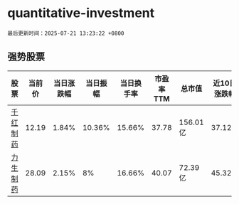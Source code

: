 # quantitative-investment

`最后更新时间：2025-07-21 13:23:22 +0800`

## 强势股票

|股票|当前价|当日涨跌幅|当日振幅|当日换手率|市盈率TTM|总市值|近10日涨跌幅|
|----|----|----|----|----|----|----|----|
|[千红制药](https://xueqiu.com/S/SZ002550)|12.19|1.84%|10.36%|15.66%|37.78|156.01亿|37.12%|
|[力生制药](https://xueqiu.com/S/SZ002393)|28.09|2.15%|8%|16.66%|40.07|72.39亿|45.32%|
